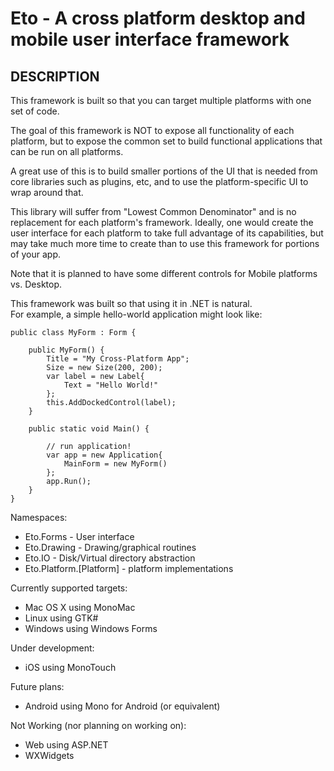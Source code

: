 Eto - A cross platform desktop and mobile user interface framework
===================================================================

## DESCRIPTION

This framework is built so that you can target multiple platforms with one set of code.

The goal of this framework is NOT to expose all functionality of each platform, but to expose
the common set to build functional applications that can be run on all platforms.

A great use of this is to build smaller portions of the UI that is needed from core libraries
such as plugins, etc, and to use the platform-specific UI to wrap around that.

This library will suffer from "Lowest Common Denominator" and is no replacement for each
platform's framework.  Ideally, one would create the user interface for each platform to take 
full advantage of its capabilities, but may take much more time to create than to use this 
framework for portions of your app.

Note that it is planned to have some different controls for Mobile platforms vs. Desktop.

This framework was built so that using it in .NET is natural.  
For example, a simple hello-world application might look like:

	public class MyForm : Form {
	
		public MyForm() {
			Title = "My Cross-Platform App";
			Size = new Size(200, 200);
			var label = new Label{
				Text = "Hello World!"
			};
			this.AddDockedControl(label);
		}
		
		public static void Main() {
		
			// run application!	
			var app = new Application{
				MainForm = new MyForm()
			};
			app.Run();
		}
	}


Namespaces:

* Eto.Forms - User interface 
* Eto.Drawing - Drawing/graphical routines
* Eto.IO - Disk/Virtual directory abstraction
* Eto.Platform.[Platform] - platform implementations

Currently supported targets:

* Mac OS X using MonoMac
* Linux using GTK#
* Windows using Windows Forms
	
Under development:

* iOS using MonoTouch
	
Future plans:

* Android using Mono for Android (or equivalent)

Not Working (nor planning on working on):

* Web using ASP.NET
* WXWidgets
